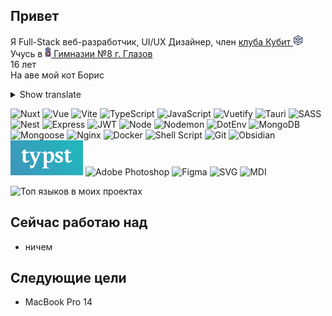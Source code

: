 ## Привет
Я Full-Stack веб-разработчик, UI/UX Дизайнер, член [клуба Кубит <img src="./QBit.png" height="16" alt="Логотип Кубита" /> ](https://vk.com/qbitclub) <br />
Учусь в [<img src="gym.jpg" height="16" alt="Герб Гимназии" /> Гимназии №8 г. Глазов](https://vk.com/school8_glazov) <br />
16 лет <br />
На аве мой кот Борис

<details>
<summary>Show translate</summary>
I am a Full-Stack Web Developer, UI/UX Designer, Qubit Club Member <br />
I study at Gymnasium No. 8 in Glazov <br />
16 y. o. <br />
My cat Boris is on the avatar
</details>

![Nuxt](https://img.shields.io/badge/Nuxt-00DC82.svg?style=for-the-badge&logo=nuxtdotjs&logoColor=white)
![Vue](https://img.shields.io/badge/Vue-4FC08D.svg?style=for-the-badge&logo=vuedotjs&logoColor=white)
![Vite](https://img.shields.io/badge/Vite-646CFF.svg?style=for-the-badge&logo=Vite&logoColor=white)
![TypeScript](https://img.shields.io/badge/typescript-%23007ACC.svg?style=for-the-badge&logo=typescript&logoColor=white)
![JavaScript](https://img.shields.io/badge/javascript-%23323330.svg?style=for-the-badge&logo=javascript&logoColor=%23F7DF1E)
![Vuetify](https://img.shields.io/badge/Vuetify-1867C0?style=for-the-badge&logo=vuetify&logoColor=AEDDFF)
![Tauri](https://img.shields.io/badge/tauri-%2324C8DB.svg?style=for-the-badge&logo=tauri&logoColor=%23FFFFFF)
![SASS](https://img.shields.io/badge/SASS-hotpink.svg?style=for-the-badge&logo=SASS&logoColor=white)
![Nest](https://img.shields.io/badge/Nest-%23E0234E.svg?style=for-the-badge&logo=nestjs&logoColor=white)
![Express](https://img.shields.io/badge/Express-%23404d59.svg?style=for-the-badge&logo=express&logoColor=%2361DAFB)
![JWT](https://img.shields.io/badge/JWT-000000.svg?style=for-the-badge&logo=JSON-Web-Tokens&logoColor=white)
![Node](https://img.shields.io/badge/Node-6DA55F?style=for-the-badge&logo=node.js&logoColor=white)
![Nodemon](https://img.shields.io/badge/Nodemon-76D04B.svg?style=for-the-badge&logo=Nodemon&logoColor=white)
![DotEnv](https://img.shields.io/badge/.ENV-ECD53F.svg?style=for-the-badge&logo=dotenv&logoColor=black)
![MongoDB](https://img.shields.io/badge/MongoDB-%234ea94b.svg?style=for-the-badge&logo=mongodb&logoColor=white)
![Mongoose](https://img.shields.io/badge/Mongoose-880000.svg?style=for-the-badge&logo=Mongoose&logoColor=white)
![Nginx](https://img.shields.io/badge/nginx-%23009639.svg?style=for-the-badge&logo=nginx&logoColor=white)
![Docker](https://img.shields.io/badge/docker-%230db7ed.svg?style=for-the-badge&logo=docker&logoColor=white)
![Shell Script](https://img.shields.io/badge/shell_script-%23121011.svg?style=for-the-badge&logo=gnu-bash&logoColor=white)
![Git](https://img.shields.io/badge/git-%23F05033.svg?style=for-the-badge&logo=git&logoColor=white)
![Obsidian](https://img.shields.io/badge/Obsidian-7C3AED.svg?style=for-the-badge&logo=Obsidian&logoColor=white)
![Typst](./typst-logo.svg)
![Adobe Photoshop](https://img.shields.io/badge/photoshop-%2331A8FF.svg?style=for-the-badge&logo=adobe%20photoshop&logoColor=white)
![Figma](https://img.shields.io/badge/figma-%23F24E1E.svg?style=for-the-badge&logo=figma&logoColor=white)
![SVG](https://img.shields.io/badge/SVG-FFB13B.svg?style=for-the-badge&logo=SVG&logoColor=black)
![MDI](https://img.shields.io/badge/MDI-2196F3.svg?style=for-the-badge&logo=Material-Design-Icons&logoColor=white)


![Топ языков в моих проектах](https://github-readme-stats.vercel.app/api/top-langs/?username=yegorweb)

## Сейчас работаю над
+ ничем

## Следующие цели
+ MacBook Pro 14
